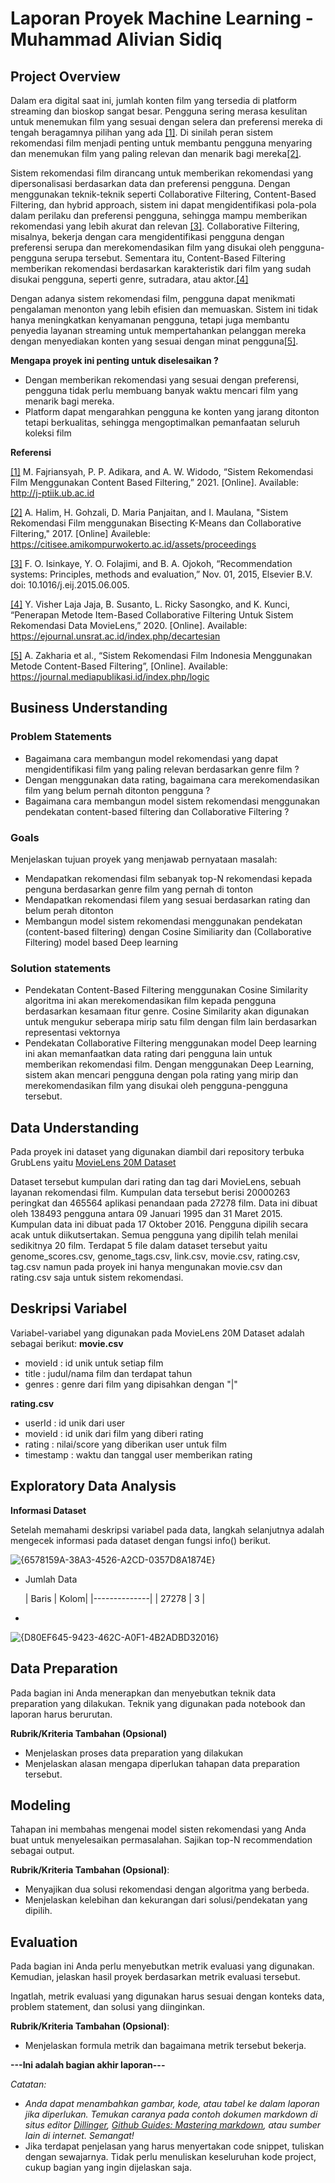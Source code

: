 # Laporan Proyek Machine Learning - Muhammad Alivian Sidiq

## Project Overview

Dalam era digital saat ini, jumlah konten film yang tersedia di platform streaming dan bioskop sangat besar. Pengguna sering merasa kesulitan untuk menemukan film yang sesuai dengan selera dan preferensi mereka di tengah beragamnya pilihan yang ada [[1]](https://j-ptiik.ub.ac.id/index.php/j-ptiik/article/view/9163/4159). Di sinilah peran sistem rekomendasi film menjadi penting untuk membantu pengguna menyaring dan menemukan film yang paling relevan dan menarik bagi mereka[[2]](https://citisee.amikompurwokerto.ac.id/assets/proceedings/2017/TI08.pdf).

Sistem rekomendasi film dirancang untuk memberikan rekomendasi yang dipersonalisasi berdasarkan data dan preferensi pengguna. Dengan menggunakan teknik-teknik seperti Collaborative Filtering, Content-Based Filtering, dan hybrid approach, sistem ini dapat mengidentifikasi pola-pola dalam perilaku dan preferensi pengguna, sehingga mampu memberikan rekomendasi yang lebih akurat dan relevan [[3]](https://doi.org/10.1016/j.eij.2015.06.005). Collaborative Filtering, misalnya, bekerja dengan cara mengidentifikasi pengguna dengan preferensi serupa dan merekomendasikan film yang disukai oleh pengguna-pengguna serupa tersebut. Sementara itu, Content-Based Filtering memberikan rekomendasi berdasarkan karakteristik dari film yang sudah disukai pengguna, seperti genre, sutradara, atau aktor.[[4]](https://ejournal.unsrat.ac.id/v3/index.php/decartesian/article/view/28274/31235)

Dengan adanya sistem rekomendasi film, pengguna dapat menikmati pengalaman menonton yang lebih efisien dan memuaskan. Sistem ini tidak hanya meningkatkan kenyamanan pengguna, tetapi juga membantu penyedia layanan streaming untuk mempertahankan pelanggan mereka dengan menyediakan konten yang sesuai dengan minat pengguna[[5]](https://www.journal.mediapublikasi.id/index.php/logic/article/view/4299/2851).

**Mengapa proyek ini penting untuk diselesaikan ?**
- Dengan memberikan rekomendasi yang sesuai dengan preferensi, pengguna tidak perlu membuang banyak waktu mencari film yang menarik bagi mereka.
- Platform dapat mengarahkan pengguna ke konten yang jarang ditonton tetapi berkualitas, sehingga mengoptimalkan pemanfaatan seluruh koleksi film
  
**Referensi**

[[1]](https://j-ptiik.ub.ac.id/index.php/j-ptiik/article/view/9163/4159) M. Fajriansyah, P. P. Adikara, and A. W. Widodo, “Sistem Rekomendasi Film Menggunakan Content Based Filtering,” 2021. [Online]. Available: http://j-ptiik.ub.ac.id

[[2]](https://citisee.amikompurwokerto.ac.id/assets/proceedings/2017/TI08.pdf) A. Halim, H. Gohzali, D. Maria Panjaitan, and I. Maulana, "Sistem Rekomendasi Film menggunakan Bisecting
K-Means dan Collaborative Filtering," 2017. [Online] Availeble: https://citisee.amikompurwokerto.ac.id/assets/proceedings

[[3]](https://doi.org/10.1016/j.eij.2015.06.005) F. O. Isinkaye, Y. O. Folajimi, and B. A. Ojokoh, “Recommendation systems: Principles, methods and evaluation,” Nov. 01, 2015, Elsevier B.V. doi: 10.1016/j.eij.2015.06.005.

[[4]](https://ejournal.unsrat.ac.id/v3/index.php/decartesian/article/view/28274/31235) Y. Visher Laja Jaja, B. Susanto, L. Ricky Sasongko, and K. Kunci, “Penerapan Metode Item-Based Collaborative Filtering Untuk Sistem Rekomendasi Data MovieLens,” 2020. [Online]. Available: https://ejournal.unsrat.ac.id/index.php/decartesian

[[5]](https://www.journal.mediapublikasi.id/index.php/logic/article/view/4299/2851) A. Zakharia et al., “Sistem Rekomendasi Film Indonesia Menggunakan Metode Content-Based Filtering”, [Online]. Available: https://journal.mediapublikasi.id/index.php/logic

## Business Understanding

### Problem Statements

- Bagaimana cara membangun model rekomendasi yang dapat mengidentifikasi film yang paling relevan berdasarkan genre film ?
- Dengan menggunakan data rating, bagaimana cara merekomendasikan film yang belum pernah ditonton pengguna ?
- Bagaimana cara membangun model sistem rekomendasi menggunakan pendekatan content-based filtering dan Collaborative Filtering ?

### Goals

Menjelaskan tujuan proyek yang menjawab pernyataan masalah:
- Mendapatkan rekomendasi film sebanyak top-N rekomendasi kepada penguna berdasarkan genre film yang pernah di tonton
- Mendapatkan rekomendasi filem yang sesuai berdasarkan rating dan belum perah ditonton 
- Membangun model sistem rekomendasi menggunakan pendekatan (content-based filtering) dengan Cosine Similiarity dan (Collaborative Filtering) model based Deep learning

### Solution statements
- Pendekatan Content-Based Filtering menggunakan Cosine Similarity algoritma ini akan merekomendasikan film kepada pengguna berdasarkan kesamaan fitur genre. Cosine Similarity akan digunakan untuk mengukur seberapa mirip satu film dengan film lain berdasarkan representasi vektornya
- Pendekatan Collaborative Filtering menggunakan model Deep learning ini akan memanfaatkan data rating dari pengguna lain untuk memberikan rekomendasi film. Dengan menggunakan Deep Learning, sistem akan mencari pengguna dengan pola rating yang mirip dan merekomendasikan film yang disukai oleh pengguna-pengguna tersebut.

## Data Understanding
Pada proyek ini dataset yang digunakan diambil dari repository terbuka GrubLens yaitu [MovieLens 20M Dataset](https://grouplens.org/datasets/movielens/20m/)

Dataset tersebut kumpulan dari rating dan tag dari MovieLens, sebuah layanan rekomendasi film. Kumpulan data tersebut berisi 20000263 peringkat dan 465564 aplikasi penandaan pada 27278 film. Data ini dibuat oleh 138493 pengguna antara 09 Januari 1995 dan 31 Maret 2015. Kumpulan data ini dibuat pada 17 Oktober 2016. Pengguna dipilih secara acak untuk diikutsertakan. Semua pengguna yang dipilih telah menilai sedikitnya 20 film. Terdapat 5 file dalam dataset tersebut yaitu genome_scores.csv, genome_tags.csv, link.csv, movie.csv, rating.csv, tag.csv namun pada proyek ini hanya mengunakan movie.csv dan rating.csv saja untuk sistem rekomendasi.

## Deskripsi Variabel

Variabel-variabel yang digunakan pada MovieLens 20M Dataset  adalah sebagai berikut:
**movie.csv**
- movieId : id unik untuk setiap film
- title : judul/nama film dan terdapat tahun
- genres : genre dari film yang dipisahkan dengan "|"

**rating.csv**
- userId : id unik dari user
- movieId : id unik dari film yang diberi rating
- rating : nilai/score yang diberikan user untuk film
- timestamp : waktu dan tanggal user memberikan rating 

## Exploratory Data Analysis

**Informasi Dataset**

Setelah memahami deskripsi variabel pada data, langkah selanjutnya adalah mengecek informasi pada dataset dengan fungsi info() berikut.

![{6578159A-38A3-4526-A2CD-0357D8A1874E}](https://github.com/user-attachments/assets/48bf254c-0d98-4192-befd-f928288468d8)
- Jumlah Data
  
  | Baris | Kolom|
  |--------------|
  | 27278 | 3    |
- 
![{D80EF645-9423-462C-A0F1-4B2ADBD32016}](https://github.com/user-attachments/assets/d8f90dd9-17c8-42ef-a9b4-9e98fd6de369)



## Data Preparation
Pada bagian ini Anda menerapkan dan menyebutkan teknik data preparation yang dilakukan. Teknik yang digunakan pada notebook dan laporan harus berurutan.

**Rubrik/Kriteria Tambahan (Opsional)**
- Menjelaskan proses data preparation yang dilakukan
- Menjelaskan alasan mengapa diperlukan tahapan data preparation tersebut.

## Modeling
Tahapan ini membahas mengenai model sisten rekomendasi yang Anda buat untuk menyelesaikan permasalahan. Sajikan top-N recommendation sebagai output.

**Rubrik/Kriteria Tambahan (Opsional)**: 
- Menyajikan dua solusi rekomendasi dengan algoritma yang berbeda.
- Menjelaskan kelebihan dan kekurangan dari solusi/pendekatan yang dipilih.

## Evaluation
Pada bagian ini Anda perlu menyebutkan metrik evaluasi yang digunakan. Kemudian, jelaskan hasil proyek berdasarkan metrik evaluasi tersebut.

Ingatlah, metrik evaluasi yang digunakan harus sesuai dengan konteks data, problem statement, dan solusi yang diinginkan.

**Rubrik/Kriteria Tambahan (Opsional)**: 
- Menjelaskan formula metrik dan bagaimana metrik tersebut bekerja.

**---Ini adalah bagian akhir laporan---**

_Catatan:_
- _Anda dapat menambahkan gambar, kode, atau tabel ke dalam laporan jika diperlukan. Temukan caranya pada contoh dokumen markdown di situs editor [Dillinger](https://dillinger.io/), [Github Guides: Mastering markdown](https://guides.github.com/features/mastering-markdown/), atau sumber lain di internet. Semangat!_
- Jika terdapat penjelasan yang harus menyertakan code snippet, tuliskan dengan sewajarnya. Tidak perlu menuliskan keseluruhan kode project, cukup bagian yang ingin dijelaskan saja.
